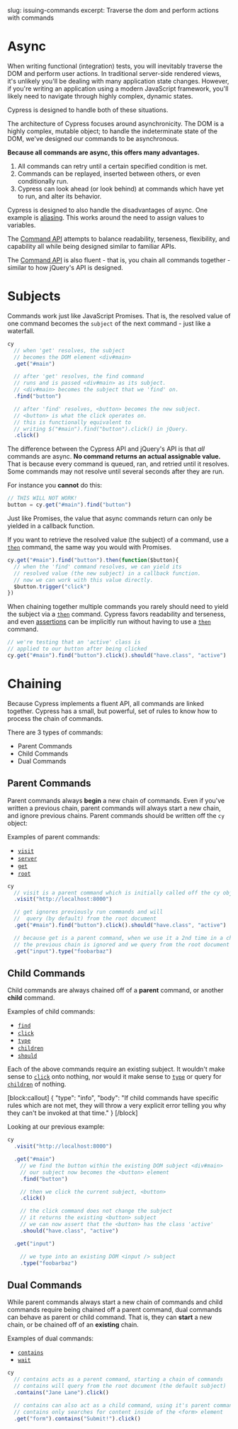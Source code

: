 slug: issuing-commands
excerpt: Traverse the dom and perform actions with commands

# Async

When writing functional (integration) tests, you will inevitably traverse the DOM and perform user actions. In traditional server-side rendered views, it's unlikely you'll be dealing with many application state changes. However, if you're writing an application using a modern JavaScript framework, you'll likely need to navigate through highly complex, dynamic states.

Cypress is designed to handle both of these situations.

The architecture of Cypress focuses around asynchronicity. The DOM is a highly complex, mutable object; to handle the indeterminate state of the DOM, we've designed our commands to be asynchronous.

**Because all commands are async, this offers many advantages.**

1. All commands can retry until a certain specified condition is met.
2. Commands can be replayed, inserted between others, or even conditionally run.
3. Cypress can look ahead (or look behind) at commands which have yet to run, and alter its behavior.

Cypress is designed to also handle the disadvantages of async. One example is [aliasing](http://on.cypress.io/guides/using-aliases). This works around the need to assign values to variables.

The [Command API](http://on.cypress.io/api) attempts to balance readability, terseness, flexibility, and capability all while being designed similar to familiar APIs.

The [Command API](http://on.cypress.io/api) is also fluent - that is, you chain all commands together - similar to how jQuery's API is designed.

# Subjects

Commands work just like JavaScript Promises. That is, the resolved value of one command becomes the `subject` of the next command - just like a waterfall.

```javascript
cy
  // when 'get' resolves, the subject
  // becomes the DOM element <div#main>
  .get("#main")

  // after 'get' resolves, the find command
  // runs and is passed <div#main> as its subject.
  // <div#main> becomes the subject that we 'find' on.
  .find("button")

  // after 'find' resolves, <button> becomes the new subject.
  // <button> is what the click operates on.
  // this is functionally equivalent to
  // writing $("#main").find("button").click() in jQuery.
  .click()
```

The difference between the Cypress API and jQuery's API is that *all* commands are async. **No command returns an actual assignable value.** That is because every command is queued, ran, and retried until it resolves. Some commands may not resolve until several seconds after they are run.

For instance you **cannot** do this:

```javascript
// THIS WILL NOT WORK!
button = cy.get("#main").find("button")
```

Just like Promises, the value that async commands return can only be yielded in a callback function.

If you want to retrieve the resolved value (the subject) of a command, use a [`then`](http://on.cypress.io/api/then) command, the same way you would with Promises.

```javascript
cy.get("#main").find("button").then(function($button){
  // when the 'find' command resolves, we can yield its
  // resolved value (the new subject) in a callback function.
  // now we can work with this value directly.
  $button.trigger("click")
})
```

When chaining together multiple commands you rarely should need to yield the subject via a [`then`](http://on.cypress.io/api/then) command. Cypress favors readability and terseness, and even [assertions](http://on.cypress.io/guides/making-assertions) can be implicitly run without having to use a [`then`](http://on.cypress.io/api/then) command.

```javascript
// we're testing that an 'active' class is
// applied to our button after being clicked
cy.get("#main").find("button").click().should("have.class", "active")
```

# Chaining

Because Cypress implements a fluent API, all commands are linked together.  Cypress has a small, but powerful, set of rules to know how to process the chain of commands.

There are 3 types of commands:

- Parent Commands
- Child Commands
- Dual Commands

## Parent Commands

Parent commands always **begin** a new chain of commands. Even if you've written a previous chain, parent commands will always start a new chain, and ignore previous chains. Parent commands should be written off the `cy` object:

Examples of parent commands:
 - [`visit`](http://on.cypress.io/api/visit)
 - [`server`](http://on.cypress.io/api/server)
 - [`get`](http://on.cypress.io/api/get)
 - [`root`](http://on.cypress.io/api/root)

```javascript
cy
  // visit is a parent command which is initially called off the cy object
  .visit("http://localhost:8000")

  // get ignores previously run commands and will
  //  query (by default) from the root document
  .get("#main").find("button").click().should("have.class", "active")

  // because get is a parent command, when we use it a 2nd time in a chain
  // the previous chain is ignored and we query from the root document
  .get("input").type("foobarbaz")
```

## Child Commands

Child commands are always chained off of a **parent** command, or another **child** command.

Examples of child commands:
- [`find`](http://on.cypress.io/api/find)
- [`click`](http://on.cypress.io/api/click)
- [`type`](http://on.cypress.io/api/type)
- [`children`](http://on.cypress.io/api/children)
- [`should`](http://on.cypress.io/api/should)

Each of the above commands require an existing subject. It wouldn't make sense to [`click`](http://on.cypress.io/api/click) onto nothing, nor would it make sense to [`type`](http://on.cypress.io/api/type) or query for [`children`](http://on.cypress.io/api/children) of nothing.


[block:callout]
{
  "type": "info",
  "body": "If child commands have specific rules which are not met, they will throw a very explicit error telling you why they can't be invoked at that time."
}
[/block]

Looking at our previous example:

```javascript
cy
  .visit("http://localhost:8000")

  .get("#main")
    // we find the button within the existing DOM subject <div#main>
    // our subject now becomes the <button> element
    .find("button")

    // then we click the current subject, <button>
    .click()

    // the click command does not change the subject
    // it returns the existing <button> subject
    // we can now assert that the <button> has the class 'active'
    .should("have.class", "active")

  .get("input")

    // we type into an existing DOM <input /> subject
    .type("foobarbaz")
```

## Dual Commands

While parent commands always start a new chain of commands and child commands require being chained off a parent command, dual commands can behave as parent or child command. That is, they can **start** a new chain, or be chained off of an **existing** chain.

Examples of dual commands:
- [`contains`](http://on.cypress.io/api/contains)
- [`wait`](http://on.cypress.io/api/wait)

```javascript
cy
  // contains acts as a parent command, starting a chain of commands
  // contains will query from the root document (the default subject)
  .contains("Jane Lane").click()

  // contains can also act as a child command, using it's parent command's subject, <form>
  // contains only searches for content inside of the <form> element
  .get("form").contains("Submit!").click()

```